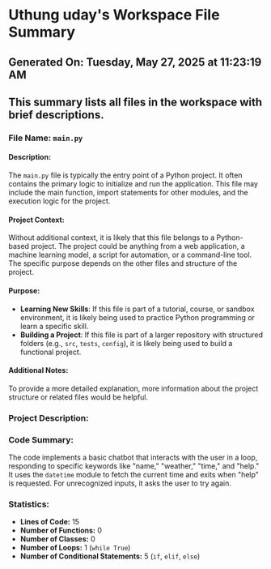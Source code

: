 # Uthung uday's Workspace File Summary
## Generated On: Tuesday, May 27, 2025 at 11:23:19 AM
This summary lists all files in the workspace with brief descriptions.
---
### File Name: `main.py`

#### Description:
The `main.py` file is typically the entry point of a Python project. It often contains the primary logic to initialize and run the application. This file may include the main function, import statements for other modules, and the execution logic for the project.

#### Project Context:
Without additional context, it is likely that this file belongs to a Python-based project. The project could be anything from a web application, a machine learning model, a script for automation, or a command-line tool. The specific purpose depends on the other files and structure of the project.

#### Purpose:
- **Learning New Skills**: If this file is part of a tutorial, course, or sandbox environment, it is likely being used to practice Python programming or learn a specific skill.
- **Building a Project**: If this file is part of a larger repository with structured folders (e.g., `src`, `tests`, `config`), it is likely being used to build a functional project.

#### Additional Notes:
To provide a more detailed explanation, more information about the project structure or related files would be helpful. 
### Project Description:
 ### Code Summary:
The code implements a basic chatbot that interacts with the user in a loop, responding to specific keywords like "name," "weather," "time," and "help." It uses the `datetime` module to fetch the current time and exits when "help" is requested. For unrecognized inputs, it asks the user to try again.

### Statistics:
- **Lines of Code:** 15  
- **Number of Functions:** 0  
- **Number of Classes:** 0  
- **Number of Loops:** 1 (`while True`)  
- **Number of Conditional Statements:** 5 (`if`, `elif`, `else`)
